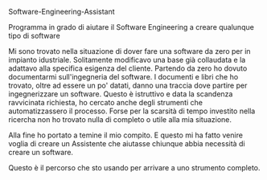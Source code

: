 Software-Engineering-Assistant

Programma in grado di aiutare il Software Engineering a creare qualunque tipo di software

Mi sono trovato nella situazione di dover fare una software da zero per in impianto idustriale. Solitamente modificavo una base già collaudata e la adattavo alla specifica esigenza del cliente. Partendo da zero ho dovuto documentarmi sull'ingegneria del software. I documenti e libri che ho trovato, oltre ad essere un po' datati, danno una traccia dove partire per ingegnerizzare un software. Questo è istruttivo e data la scandenza ravvicinata richiesta, ho cercato anche degli strumenti che automatizzassero il processo. Forse per la scarsità di tempo investito nella ricercha non ho trovato nulla di completo o utile alla mia situazione.

Alla fine ho portato a temine il mio compito. E questo mi ha fatto venire voglia di creare un Assistente che aiutasse chiunque abbia necessità di creare un software.

Questo è il percorso che sto usando per arrivare a uno strumento completo.
